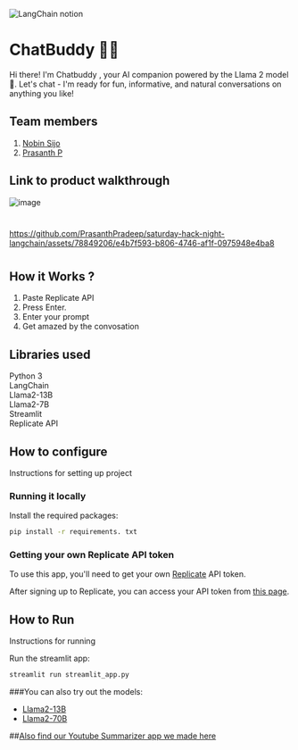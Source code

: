 

![LangChain notion](https://github.com/TH-Activities/saturday-hack-night-template/assets/117498997/af58a18d-932c-4ee7-870b-20820cfa3f3f)




# ChatBuddy 🤖💬

Hi there! I'm Chatbuddy , your AI companion powered by the Llama 2 model🦙. Let's chat - I'm ready for fun, informative, and natural conversations on anything you like! 

## Team members
1. [Nobin Sijo](https://www.linkedin.com/in/nobin-sijo-a22711291)
2. [Prasanth P](https://www.linkedin.com/in/prasanth1010000)

## Link to product walkthrough

![image](https://github.com/PrasanthPradeep/saturday-hack-night-langchain/assets/78849206/7b3f3b29-2392-4ea2-b5bd-e6ab12e87255)

#
#


https://github.com/PrasanthPradeep/saturday-hack-night-langchain/assets/78849206/e4b7f593-b806-4746-af1f-0975948e4ba8

#
#

## How it Works ?
1. Paste Replicate API
2. Press Enter.
3. Enter your prompt
4. Get amazed by the convosation
   
## Libraries used
Python 3<br>
LangChain<br>
Llama2-13B<br>
Llama2-7B<br>
Streamlit<br>
Replicate API<br>

## How to configure
Instructions for setting up project

### Running it locally

Install the required packages:

```bash
pip install -r requirements. txt
```
### Getting your own Replicate API token

To use this app, you'll need to get your own [Replicate](https://replicate.com/) API token.

After signing up to Replicate, you can access your API token from [this page](https://replicate.com/account/api-tokens).


## How to Run
Instructions for running

Run the streamlit app:

```bash
streamlit run streamlit_app.py
```
###You can also try out the models:
- [Llama2-13B](https://replicate.com/a16z-infra/llama13b-v2-chat)
- [Llama2-70B](https://replicate.com/replicate/llama70b-v2-chat)

##[Also find our Youtube Summarizer app we made here](https://github.com/PrasanthPradeep/saturday-hack-night-langchain/tree/master)



